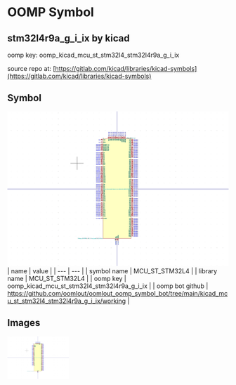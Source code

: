# OOMP Symbol  
## stm32l4r9a_g_i_ix  by kicad  
  
oomp key: oomp_kicad_mcu_st_stm32l4_stm32l4r9a_g_i_ix  
  
source repo at: [https://gitlab.com/kicad/libraries/kicad-symbols](https://gitlab.com/kicad/libraries/kicad-symbols)  
## Symbol  
  
[![working.png](working_600.png)](working.png)  
| name | value | 
| --- | --- | 
| symbol name | MCU_ST_STM32L4 | 
| library name | MCU_ST_STM32L4 | 
| oomp key | oomp_kicad_mcu_st_stm32l4_stm32l4r9a_g_i_ix | 
| oomp bot github | https://github.com/oomlout/oomlout_oomp_symbol_bot/tree/main/kicad_mcu_st_stm32l4_stm32l4r9a_g_i_ix/working | 
## Images  
  
[![working.png](working_140.png)](working.png)  
